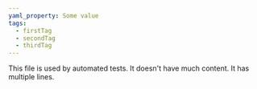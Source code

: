 ```yaml
---
yaml_property: Some value
tags:
  - firstTag
  - secondTag
  - thirdTag
---
```

This file is used by automated tests.
It doesn't have much content.
It has multiple lines.